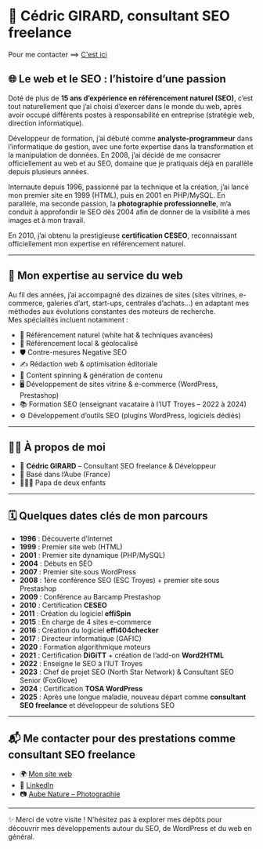 # 👋 Cédric GIRARD, consultant SEO freelance 

Pour me contacter ==> [C'est ici](https://github.com/effi10/#user-content--me-contacter-pour-des-prestations-comme-consultant-seo-freelance)

## 🌐 Le web et le SEO : l’histoire d’une passion  
Doté de plus de **15 ans d’expérience en référencement naturel (SEO)**, c’est tout naturellement que j’ai choisi d’exercer dans le monde du web, après avoir occupé différents postes à responsabilité en entreprise (stratégie web, direction informatique).  

Développeur de formation, j’ai débuté comme **analyste-programmeur** dans l’informatique de gestion, avec une forte expertise dans la transformation et la manipulation de données. En 2008, j’ai décidé de me consacrer officiellement au web et au SEO, domaine que je pratiquais déjà en parallèle depuis plusieurs années.  

Internaute depuis 1996, passionné par la technique et la création, j’ai lancé mon premier site en 1999 (HTML), puis en 2001 en PHP/MySQL. En parallèle, ma seconde passion, la **photographie professionnelle**, m’a conduit à approfondir le SEO dès 2004 afin de donner de la visibilité à mes images et à mon travail.  

En 2010, j’ai obtenu la prestigieuse **certification CESEO**, reconnaissant officiellement mon expertise en référencement naturel.  

---

## 🚀 Mon expertise au service du web  
Au fil des années, j’ai accompagné des dizaines de sites (sites vitrines, e-commerce, galeries d’art, start-ups, centrales d’achats…) en adaptant mes méthodes aux évolutions constantes des moteurs de recherche.  
Mes spécialités incluent notamment :  
- 🔎 Référencement naturel (white hat & techniques avancées)  
- 📍 Référencement local & géolocalisé  
- 🛡️ Contre-mesures Negative SEO  
- ✍️ Rédaction web & optimisation éditoriale  
- 🔄 Content spinning & génération de contenu  
- 🖥️ Développement de sites vitrine & e-commerce (WordPress, Prestashop)  
- 📚 Formation SEO (enseignant vacataire à l’IUT Troyes – 2022 à 2024)  
- ⚙️ Développement d’outils SEO (plugins WordPress, logiciels dédiés)  

---

## 👨‍💻 À propos de moi  
- 👤 **Cédric GIRARD** – Consultant SEO freelance & Développeur  
- 📍 Basé dans l’Aube (France)  
- 👨‍👧‍👦 Papa de deux enfants  

---

## 🗓️ Quelques dates clés de mon parcours  

- **1996** : Découverte d’Internet  
- **1999** : Premier site web (HTML)  
- **2001** : Premier site dynamique (PHP/MySQL)  
- **2004** : Débuts en SEO  
- **2007** : Premier site sous WordPress  
- **2008** : 1ère conférence SEO (ESC Troyes) + premier site sous Prestashop  
- **2009** : Conférence au Barcamp Prestashop  
- **2010** : Certification **CESEO**  
- **2011** : Création du logiciel **effiSpin**  
- **2015** : En charge de 4 sites e-commerce  
- **2016** : Création du logiciel **effi404checker**  
- **2017** : Directeur informatique (GAFIC)  
- **2020** : Formation algorithmique moteurs  
- **2021** : Certification **DiGiTT** + création de l’add-on **Word2HTML**  
- **2022** : Enseigne le SEO à l’IUT Troyes  
- **2023** : Chef de projet SEO (North Star Network) & Consultant SEO Senior (FoxGlove)  
- **2024** : Certification **TOSA WordPress**
- **2025** : Après une longue maladie, nouveau départ comme **consultant SEO freelance** et développeur de solutions SEO

---

## 📬 Me contacter pour des prestations comme consultant SEO freelance 
- 🌍 [Mon site web](https://www.effi10.com)  
- 💼 [LinkedIn](https://www.linkedin.com/in/cedricgirardseo/)  
- 📷 [Aube Nature – Photographie](https://www.aube-nature.com)  

---

✨ Merci de votre visite ! N’hésitez pas à explorer mes dépôts pour découvrir mes développements autour du SEO, de WordPress et du web en général.  

